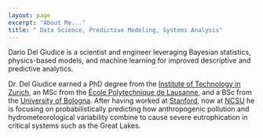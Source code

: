 ```yaml
---
layout: page
excerpt: "About Me..."
title: " Data Science, Predictive Modeling, Systems Analysis"
---
```


Dario Del Giudice <a href="#/" onclick="document.getElementById('player').play()"> <i class="fa fa-volume-up" aria-hidden="true"></i></a> is a scientist and engineer leveraging Bayesian statistics, physics-based models, and machine learning for improved descriptive and predictive analytics.

<audio id="player" src="/images/DG_surname.mp3"></audio>

Dr. Del Giudice earned a PhD degree from the [Institute of Technology in Zurich](https://www.ethz.ch/en.html), an MSc from the [École Polytechnique de Lausanne](https://www.epfl.ch/index.en.html), and a BSc from the [University of Bologna](https://www.unibo.it/en/homepage). After having worked at [Stanford](https://dge.carnegiescience.edu/), now at [NCSU](https://www.ccee.ncsu.edu/research/ewc/) he is focusing on probabilistically predicting how anthropogenic pollution and hydrometeorological variability combine to cause severe eutrophication in critical systems such as the Great Lakes.  
